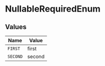 # NullableRequiredEnum


## Values

| Name     | Value    |
| -------- | -------- |
| `FIRST`  | first    |
| `SECOND` | second   |